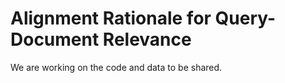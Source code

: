 # Alignment Rationale for Query-Document Relevance

We are working on the code and data to be shared.
